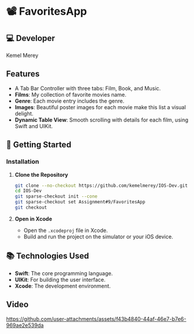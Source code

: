 # 📽️ FavoritesApp

## 💻 Developer
Kemel Merey
## Features
- A Tab Bar Controller with three tabs: Film, Book, and Music.
- **Films**: My collection of favorite movies name.
- **Genre**: Each movie entry includes the genre.
- **Images**: Beautiful poster images for each movie make this list a visual delight.
- **Dynamic Table View**: Smooth scrolling with details for each film, using Swift and UIKit.


## 🚀 Getting Started

### Installation

1. **Clone the Repository**
    ```bash
    git clone --no-checkout https://github.com/kemelmerey/IOS-Dev.git
    cd IOS-Dev
    git sparse-checkout init --cone
    git sparse-checkout set Assignment#9/FavoritesApp
    git checkout
    ```

2. **Open in Xcode**
    - Open the `.xcodeproj` file in Xcode.
    - Build and run the project on the simulator or your iOS device.


## 📚 Technologies Used

- **Swift**: The core programming language.
- **UIKit**: For building the user interface.
- **Xcode**: The development environment.

## Video

https://github.com/user-attachments/assets/f43b4840-44af-46e7-b7e6-969ae2e539da

